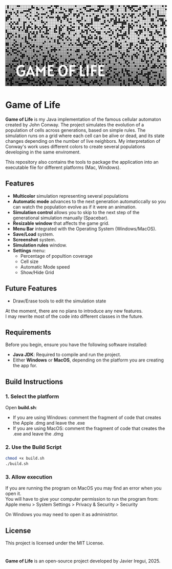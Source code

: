 <p align="center">
  <img src="media/banner.png" alt="Banner">
</p>

# Game of Life

**Game of Life** is my Java implementation of the famous cellular automaton created by John Conway. The project simulates the evolution of a population of cells across generations, based on simple rules. The simulation runs on a grid where each cell can be alive or dead, and its state changes depending on the number of live neighbors. My interpretation of Conway's work uses different colors to create several populations developing in the same enviroment.

This repository also contains the tools to package the application into an executable file for different platforms (Mac, Windows).

## Features

- **Multicolor** simulation representing several populations
- **Automatic mode** advances to the next generation automaticcally so you can watch the population evolve as if it were an animation.
- **Simulation control** allows you to skip to the next step of the generational simulation manually (Spacebar).
- **Resizable window** that affects the game grid.
- **Menu Bar** integrated with the Operating System (Windows/MacOS).
- **Save/Load** system.
- **Screenshot** system.
- **Simulation rules** window.
- **Settings** menu:
  - Percentage of popultion coverage
  - Cell size
  - Automatíc Mode speed
  - Show/Hide Grid

## Future Features

- Draw/Erase tools to edit the simulation state

At the moment, there are no plans to introduce any new features. <br>
I may rewrite most of the code into different classes in the future.

## Requirements

Before you begin, ensure you have the following software installed:

- **Java JDK**: Required to compile and run the project.
- Either **Windows** or **MacOS**, depending on the platform you are creating the app for.

## Build Instructions

### 1. Select the platform

Open **build.sh**:

- If you are using Windows: comment the fragment of code that creates the Apple .dmg and leave the .exe
- If you are using MacOS: comment the fragment of code that creates the .exe and leave the .dmg

### 2. Use the Build Script

```bash
chmod +x build.sh
./build.sh
```

### 3. Allow execution

If you are running the program on MacOS you may find an error when you open it. <br>
You will have to give your computer permission to run the program from:<br>
Apple menu > System Settings > Privacy & Security > Security

On Windows you may need to open it as administrtor.

## License

This project is licensed under the MIT License.

#

**Game of Life** is an open-source project developed by Javier Iregui, 2025.
